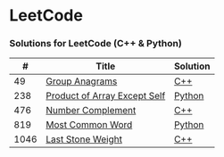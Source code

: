 LeetCode
========

### Solutions for LeetCode (C++ & Python)

| # | Title | Solution |
|---| ----- | -------- |
|49|   [Group Anagrams](https://leetcode.com/problems/group-anagrams/) | [C++](./cpp/49_group_anagrams.cpp) |
|238|  [Product of Array Except Self](https://leetcode.com/problems/product-of-array-except-self/) | [Python](./python/238_product_of_array_except_self.py) |
|476|  [Number Complement](https://leetcode.com/problems/number-complement/) | [C++](./cpp/476_number_complement.cpp) |
|819|  [Most Common Word](https://leetcode.com/problems/most-common-word/) | [Python](./python/819_most_common_word.py) |
|1046| [Last Stone Weight](https://leetcode.com/problems/last-stone-weight/) | [C++](./cpp/1046_last_stone_weight.cpp) |
